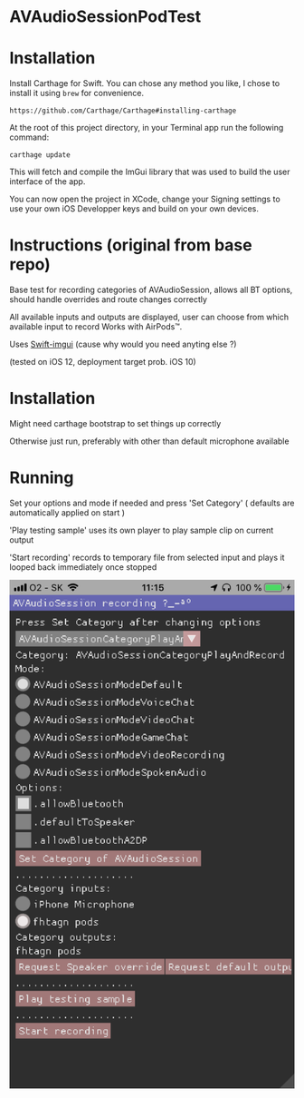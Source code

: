 # AVAudioSessionPodTest

# Installation

Install Carthage for Swift. You can chose any method you like, I chose to install it using `brew` for convenience.

```
https://github.com/Carthage/Carthage#installing-carthage
```

At the root of this project directory, in your Terminal app run the following command:

```shell
carthage update
```

This will fetch and compile the ImGui library that was used to build the user interface of the app.

You can now open the project in XCode, change your Signing settings to use your own iOS Developper keys and build on your own devices.

# Instructions (original from base repo)

Base test for recording categories of AVAudioSession, allows all BT options, should handle overrides and route changes correctly

All available inputs and outputs are displayed, user can choose from which available input to record
Works with AirPods™.

Uses [Swift-imgui](https://github.com/mnmly/Swift-imgui) (cause why would you need anyting else ?)

(tested on iOS 12, deployment target prob. iOS 10)

# Installation
Might need carthage bootstrap to set things up correctly

Otherwise just run, preferably with other than default microphone available

# Running
Set your options and mode if needed and press 'Set Category' ( defaults are automatically applied on start )

'Play testing sample' uses its own player to play sample clip on current output

'Start recording' records to temporary file from selected input and plays it looped back immediately once stopped

![AVAudioSessionPodTest](IMG_0272.png)
